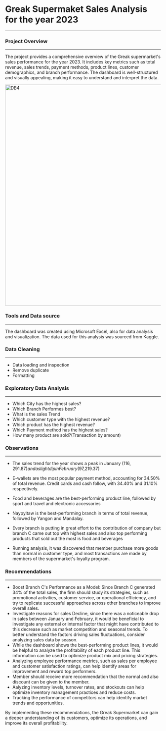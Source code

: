 # Greak Supermaket Sales Analysis for the year 2023
---

### Project Overview
---
The project provides a comprehensive overview of the Greak supermarket's sales performance for the year 2023. It includes key metrics such as total revenue, sales trends, payment methods, product lines, customer demographics, and branch performance. The dashboard is well-structured and visually appealing, making it easy to understand and interpret the data.

<img width="714" alt="DB4" src="https://github.com/user-attachments/assets/194c2c40-3387-4c93-abaf-cd98df8d0fea">

### Tools and Data source
---
The dashboard was created using Microsoft Excel, also for data analysis and visualization. The data used for this analysis was sourced from Kaggle.

### Data Cleaning
---
- Data loading and inspection
- Remove duplicate 
- Formatting

### Exploratory Data Analysis
---
- Which City has the highest sales?
- Which Branch Performes best?
- What is the sales Trend
- Which customer type with the highest revenue?
- Which product has the highest revenue?
- Which Payment method has the highest sales?
- How many product are sold?(Transaction by amount)

### Observations
---
- The sales trend for the year shows a peak in January ($116,291.87) and a slight dip in February ($97,219.37)
-  E-wallets are the most popular payment method, accounting for 34.50% of total revenue. Credit cards and cash follow, with 34.40% and 31.10% respectively.
- Food and beverages are the best-performing product line, followed by sport and travel and electronic accessories

- 	Naypyitaw is the best-performing branch in terms of total revenue, followed by Yangon and Mandalay.
-  Every branch is putting in great effort to the contribution of company but branch C came out top with highest sales and also top performing products that sold out the most is food and beverages
- Running analysis, it was discovered that member purchase more goods than normal in customer type, and most transactions are made by members of the supermarket's loyalty program.

### Recommendations
----
- Boost Branch C's Performance as a Model: Since Branch C generated 34% of the total sales, the firm should study its strategies, such as promotional activities, customer service, or operational efficiency, and try to replicate successful approaches across other branches to improve overall sales.
- Investigate reasons for sales Decline, since there was a noticeable drop in sales between January and February, it would be beneficial to investigate any external or internal factor that might have contributed to this decrease such as market competition and seasonal trends. To better understand the factors driving sales fluctuations, consider analyzing sales data by season.
-  While the dashboard shows the best-performing product lines, it would be helpful to analyze the profitability of each product line. This information can be used to optimize product mix and pricing strategies.
- 	 Analyzing employee performance metrics, such as sales per employee and customer satisfaction ratings, can help identify areas for improvement and reward top performers.
-   Member should receive more recommendation that the normal and also discount can be given to the member.
  -   Aalyzing inventory levels, turnover rates, and stockouts can help optimize inventory management practices and reduce costs.
- 	Tracking the performance of competitors can help identify market trends and opportunities.

  By implementing these recommendations, the Greak Supermarket can gain a deeper understanding of its customers, optimize its operations, and improve its overall profitability.


